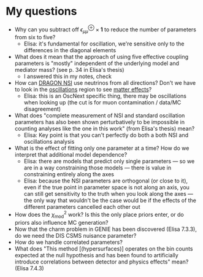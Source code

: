 # My questions

- Why can you subtract off $\epsilon_{\mu\mu}^\oplus \times \mathbf{1}$ to reduce the number of parameters from six to five?
  - Elisa: it's fundamental for oscillation, we're sensitive only to the differences in the diagonal elements
- What does it mean that the approach of using five effective coupling parameters is "mostly" independent of the underlying model and mediator mass? (see p. 34 in Elisa's thesis)
  - I answered this in my notes, check
- How can [DRAGON NSI](dragon-nsi.md) use neutrinos from all directions? Don't we have to look in the [oscillations](oscillation.md) region to see [matter effects](matter-effects.md)?
  - Elisa: this is an OscNext specific thing, there may be oscillations when looking up (the cut is for muon contamination / data/MC disagreement)
- What does "complete measurement of NSI and standard oscillation parameters has also been shown perturbatively to be impossible in counting analyses like the one in this work" (from Elisa's thesis) mean?
  - Elisa: Key point is that you can't perfectly do both a both NSI and oscillations analysis
- What is the effect of fitting only one parameter at a time? How do we interpret that additional model dependence?
  - Elisa: there are models that predict only single parameters — so we are in a way constraining those models — there is value in constraining entirely along the axes
  - Elisa: because the NSI parameters are orthogonal (or close to it), even if the true point in parameter space is not along an axis, you can still get sensitivity to the truth when you look along the axes — the only way that wouldn't be the case would be if the effects of the different parameters cancelled each other out
- How does the $\chi^2_\text{mod}$ work? Is this the only place priors enter, or do priors also influence MC generation?
- Now that the charm problem in GENIE has been discovered (Elisa 7.3.3), do we need the DIS CSMS nuisance parameter?
- How do we handle correlated parameters?
- What does "This method [(hypersurfaces)] operates on the bin counts expected at the null hypothesis and has been found to artificially introduce correlations between detector and physics effects" mean? (Elisa 7.4.3)
